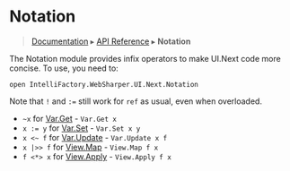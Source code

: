 # Notation
> [Documentation](../README.md) ▸ [API Reference](API.md) ▸ **Notation**

The Notation module provides infix operators to make UI.Next code more concise.
To use, you need to:

`open IntelliFactory.WebSharper.UI.Next.Notation`

Note that `!` and `:=` still work for `ref` as usual, even when overloaded.

* `~x` for [Var.Get](Var.md#Get) - `Var.Get x` 
* `x := y` for [Var.Set](Var.md#Set) - `Var.Set x y`
* `x <~ f` for [Var.Update](Var.md#Update) - `Var.Update x f`
* `x |>> f` for [View.Map](View.md#Map) - `View.Map f x`
* `f <*> x` for [View.Apply](View.md#Apply) - `View.Apply f x`
